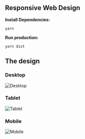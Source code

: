 Responsive Web Design
----------

**Install Dependencies:**

`yarn`

**Run production:**

`yarn dist`

## The design

### Desktop
![Desktop](./examples/desktop.png "Desktop version")

### Tablet
![Tablet](./examples/tablet.png "Tablet version")

### Mobile
![Mobile](./examples/mobile.png "Mobile version")
